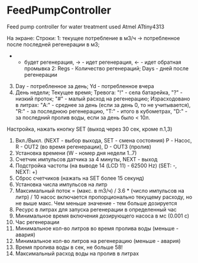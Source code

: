 # FeedPumpController
Feed pump controller for water treatment used Atmel ATtiny4313

На экране:
Строки:
1: текущее потребление в м3/ч -> потребленное после последней регенерации в м3;
   * - будет регенерация, -> - идет регенерация, <- - идет обратная промывка
2: Regs - Количество регенераций; Days - дней после регенерации
3. Day - потребленное за день; Yd - потребленное вчера
4. День недели; Текущее время; Тревога: "!" - села батарейка, 
     "?" - низкий проток; "#" - малый расход на регенерацию;
   Израсходовано в литрах:
   "A:" - среднее за день (если за день 0, то не учитывается), 
   "R:" - за последнюю регенерацию,
   "T:" - итого в кубометрах, 
   "D:" - за последний пролив воды, если за день было < 10л.

Настройка, нажать кнопку SET (выход через 30 сек, кроме п.1,3)
1. Вкл./Выкл. (NEXT - выбор выхода, SET - смена состояния)
   P - Насос, R - OUT2 (во время регенерации), D - OUT3 (пролив)
2. Установка времени (W - номер дня недели 1..7)
3. Счетчик импульсов датчика за 4 минуты, NEXT - выход
4. Подстройка частоты (на выводе 14 (LCD 11) - 62500 Hz) (SET: -, NEXT: +)
5. Сброс счетчиков (нажать на SET более 15 секунд)
6. Установка числа импульсов на литр
7. Максимальный поток = (макс. в m3/ч) / 3.6 * (число импульсов на литр) / 10
   насос включается пропорционально текущему расходу, но не выше макс.
   Чем меньше значение - тем больше дозируется
8. Ресурс в литрах для запуска регенерации в определенный час
9. Минимальное время включения дозирующего насоса в мс (0.001 с)
10. Час регенерации
11. Минимальное кол-во литров во время пролива воды (меньше - авария)
12. Минимальное кол-во литров на регенерацию (меньше - авария)
13. Время пролива воды в сек, не больше 58!
14. Максимальный расход воды на пролив в литрах
